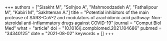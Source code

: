 +++
authors = ["Sisakht M", "Solhjoo A", "Mahmoodzadeh A", "Fathalipour M", "Kabiri M", "Sakhteman A."]
title = "Potential inhibitors of the main protease of SARS-CoV-2 and modulators of arachidonic acid pathway: Non-steroidal anti-inflammatory drugs against COVID-19"
journal = "Comput Biol Med"
what = "article"
doi = "10.1016/j.compbiomed.2021.104686"
pubmed = "34340125"
date = "2021-08-02"
keywords = []
+++

